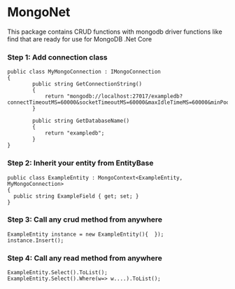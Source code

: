 # MongoNet
This package contains CRUD functions with mongodb driver functions like find that are ready for use for MongoDB .Net Core

### Step 1: Add connection class
```
public class MyMongoConnection : IMongoConnection
{ 
        public string GetConnectionString()
        {
            return "mongodb://localhost:27017/exampledb?connectTimeoutMS=60000&socketTimeoutMS=60000&maxIdleTimeMS=60000&minPoolSize=10";
        }

        public string GetDatabaseName()
        {
            return "exampledb";
        }
}
```

### Step 2: Inherit your entity from EntityBase
```
public class ExampleEntity : MongoContext<ExampleEntity, MyMongoConnection> 
{ 
  public string ExampleField { get; set; }  
}
```

### Step 3: Call any crud method from anywhere
```
ExampleEntity instance = new ExampleEntity(){  });
instance.Insert();
```

### Step 4: Call any read method from anywhere
```
ExampleEntity.Select().ToList();
ExampleEntity.Select().Where(w=> w....).ToList();
```

